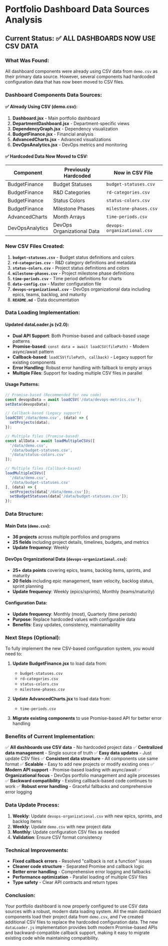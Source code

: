 # Portfolio Dashboard Data Sources Analysis

## Current Status: ✅ ALL DASHBOARDS NOW USE CSV DATA

### What Was Found:
All dashboard components were already using CSV data from `demo.csv` as their primary data source. However, several components had hardcoded configuration data that has now been moved to CSV files.

### Dashboard Components Data Sources:

#### ✅ **Already Using CSV (demo.csv):**
1. **Dashboard.jsx** - Main portfolio dashboard
2. **DepartmentDashboard.jsx** - Department-specific views
3. **DependencyGraph.jsx** - Dependency visualization
4. **BudgetFinance.jsx** - Financial analysis
5. **AdvancedCharts.jsx** - Advanced visualizations
6. **DevOpsAnalytics.jsx** - DevOps metrics and monitoring

#### ✅ **Hardcoded Data Now Moved to CSV:**

| Component | Previously Hardcoded | Now in CSV File |
|-----------|---------------------|-----------------|
| BudgetFinance | Budget Statuses | `budget-statuses.csv` |
| BudgetFinance | R&D Categories | `rd-categories.csv` |
| BudgetFinance | Status Colors | `status-colors.csv` |
| BudgetFinance | Milestone Phases | `milestone-phases.csv` |
| AdvancedCharts | Month Arrays | `time-periods.csv` |
| DevOpsAnalytics | DevOps Organizational Data | `devops-organizational.csv` |

### New CSV Files Created:

1. **`budget-statuses.csv`** - Budget status definitions and colors
2. **`rd-categories.csv`** - R&D category definitions and metadata
3. **`status-colors.csv`** - Project status definitions and colors
4. **`milestone-phases.csv`** - Project milestone phase definitions
5. **`time-periods.csv`** - Time period definitions for charts
6. **`data-config.csv`** - Master configuration file
7. **`devops-organizational.csv`** - DevOps organizational data including epics, teams, backlog, and maturity
8. **`README.md`** - Data documentation

### Data Loading Implementation:

#### **Updated dataLoader.js (v2.0):**
- **Dual API Support**: Both Promise-based and callback-based usage patterns
- **Promise-based**: `const data = await loadCSV(filePath)` - Modern async/await pattern
- **Callback-based**: `loadCSV(filePath, callback)` - Legacy support for existing components
- **Error Handling**: Robust error handling with fallback to empty arrays
- **Multiple Files**: Support for loading multiple CSV files in parallel

#### **Usage Patterns:**

```javascript
// Promise-based (Recommended for new code)
const devopsData = await loadCSV('/data/devops-metrics.csv');
setData(devopsData);

// Callback-based (Legacy support)
loadCSV('/data/demo.csv', (data) => {
  setProjects(data);
});

// Multiple files (Promise-based)
const allData = await loadMultipleCSVs([
  '/data/demo.csv',
  '/data/budget-statuses.csv',
  '/data/status-colors.csv'
]);

// Multiple files (Callback-based)
loadMultipleCSVs([
  '/data/demo.csv',
  '/data/budget-statuses.csv'
], (data) => {
  setProjects(data['/data/demo.csv']);
  setBudgetStatuses(data['/data/budget-statuses.csv']);
});
```

### Data Structure:

#### Main Data (`demo.csv`):
- **36 projects** across multiple portfolios and programs
- **25 fields** including project details, timelines, budgets, and metrics
- **Update frequency**: Weekly

#### DevOps Organizational Data (`devops-organizational.csv`):
- **25+ data points** covering epics, teams, backlog items, sprints, and maturity
- **20 fields** including epic management, team velocity, backlog status, sprint planning
- **Update frequency**: Weekly (epics/sprints), Monthly (teams/maturity)

#### Configuration Data:
- **Update frequency**: Monthly (most), Quarterly (time periods)
- **Purpose**: Replace hardcoded values with configurable data
- **Benefits**: Easy updates, consistency, maintainability

### Next Steps (Optional):

To fully implement the new CSV-based configuration system, you would need to:

1. **Update BudgetFinance.jsx** to load data from:
   - `budget-statuses.csv`
   - `rd-categories.csv`
   - `status-colors.csv`
   - `milestone-phases.csv`

2. **Update AdvancedCharts.jsx** to load data from:
   - `time-periods.csv`

3. **Migrate existing components** to use Promise-based API for better error handling

### Benefits of Current Implementation:

✅ **All dashboards use CSV data** - No hardcoded project data
✅ **Centralized data management** - Single source of truth
✅ **Easy data updates** - Just update CSV files
✅ **Consistent data structure** - All components use same format
✅ **Scalable** - Easy to add new projects or modify existing ones
✅ **Modern API support** - Promise-based loading with async/await
✅ **Organizational focus** - DevOps portfolio management and agile processes
✅ **Backward compatibility** - Existing callback-based code continues to work
✅ **Robust error handling** - Graceful fallbacks and comprehensive error logging

### Data Update Process:

1. **Weekly**: Update `devops-organizational.csv` with new epics, sprints, and backlog items
2. **Weekly**: Update `demo.csv` with new project data
3. **Monthly**: Update configuration CSV files as needed
4. **Validation**: Ensure CSV format consistency

### Technical Improvements:

- **Fixed callback errors** - Resolved "callback is not a function" issues
- **Cleaner code structure** - Separated Promise and callback logic
- **Better error handling** - Comprehensive error logging and fallbacks
- **Performance optimization** - Parallel loading of multiple CSV files
- **Type safety** - Clear API contracts and return types

### Conclusion:

Your portfolio dashboard is now properly configured to use CSV data sources with a robust, modern data loading system. All the main dashboard components load their project data from `demo.csv`, and I've created additional CSV files to replace the hardcoded configuration data. The new `dataLoader.js` implementation provides both modern Promise-based APIs and backward-compatible callback support, making it easy to migrate existing code while maintaining compatibility.

